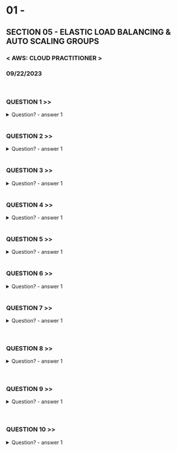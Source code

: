 # 01 -

## SECTION 05 - ELASTIC LOAD BALANCING & AUTO SCALING GROUPS <br>

### < AWS: CLOUD PRACTITIONER > <br>

### 09/22/2023 <br>

<br>

### QUESTION 1 >>

<details>
    <summary>
    Question?
      - answer 1
    </summary>
  Answer
</details>

<br>

### QUESTION 2 >>

<details>
    <summary>
    Question?
      - answer 1
    </summary>
  Answer
</details>

<br>

### QUESTION 3 >>

<details>
    <summary>
    Question?
      - answer 1
    </summary>
  Answer
</details>

<br>


### QUESTION 4 >>

<details>
    <summary>
    Question?
      - answer 1
    </summary>
  Answer
</details>

<br>

### QUESTION 5 >>

<details>
    <summary>
    Question?
      - answer 1
    </summary>
  Answer
</details>

<br>


### QUESTION 6 >>

<details>
    <summary>
    Question?
      - answer 1
    </summary>
  Answer
</details>

<br>


### QUESTION 7 >>

<details>
    <summary>
    Question?
      - answer 1
    </summary>
  Answer
</details>

<br>


<br>


### QUESTION 8 >>

<details>
    <summary>
    Question?
      - answer 1
    </summary>
  Answer
</details>

<br>


<br>


### QUESTION 9 >>

<details>
    <summary>
    Question?
      - answer 1
    </summary>
  Answer
</details>

<br>


<br>


### QUESTION 10 >>

<details>
    <summary>
    Question?
      - answer 1
    </summary>
  Answer
</details>

<br>


<br>
